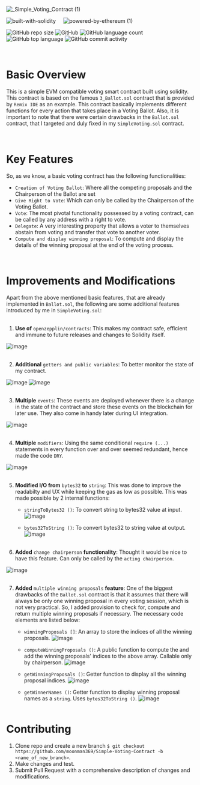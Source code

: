 ![_Simple_Voting_Contract (1)](https://user-images.githubusercontent.com/100613640/166903388-d273b1e4-7874-4312-87a7-062d20a27e82.png)



![built-with-solidity](https://user-images.githubusercontent.com/100613640/167150935-9bf44561-6804-4425-83cb-f4f4f07624cc.svg) &nbsp;&nbsp;&nbsp;
![powered-by-ethereum (1)](https://user-images.githubusercontent.com/100613640/167155120-83cbd78a-d99d-47e5-98f9-89b320fd2be6.svg)<br>

<!--![Built With](https://img.shields.io/badge/built%20with-SOLIDITY-blueviolet)
![Powered By](https://img.shields.io/badge/powered%20by-ETHEREUM-yellow)-->
![GitHub repo size](https://img.shields.io/github/repo-size/moonman369/Simple-Voting-contract)
![GitHub](https://img.shields.io/github/license/moonman369/Simple-Voting-Contract)
![GitHub language count](https://img.shields.io/github/languages/count/moonman369/Simple-Voting-Contract)
![GitHub top language](https://img.shields.io/github/languages/top/moonman369/Simple-Voting-Contract)
![GitHub commit activity](https://img.shields.io/github/commit-activity/m/moonman369/Simple-Voting-Contract)

<br>

# Basic Overview

This is a simple EVM compatible voting smart contract built using solidity. This contract is based on the famous `3_Ballot.sol` contract that is provided by  `Remix IDE` as an example.
This contract basically implements different functions for every action that takes place in a Voting Ballot. Also, it is important to note that there were certain drawbacks in the `Ballot.sol` contract, that I targeted and duly fixed in my `SimpleVoting.sol` contract.

<br>

# Key Features

So, as we know, a basic voting contract has the following functionalities:
* `Creation of Voting Ballot`: Where all the competing proposals and the Chairperson of the Ballot are set
* `Give Right to Vote`: Which can only be called by the Chairperson of the Voting Ballot.
* `Vote`: The most pivotal functionality possessed by a voting contract, can be called by any address with a right to vote.
* `Delegate`: A very interesting property that allows a voter to themselves abstain from voting and transfer that vote to another voter.
* `Compute and display winning proposal`: To compute and display the details of the winning proposal at the end of the voting process.


<br>

# Improvements and Modifications

Apart from the above mentioned basic features, that are already implemented in `Ballot.sol`, the following are some additional features introduced by me in `SimpleVoting.sol`: <br><br>
1. **Use of** `openzepplin/contracts`: This makes my contract safe, efficient and immune to future releases and changes to Solidity itself.

![image](https://user-images.githubusercontent.com/100613640/166983183-42c9a9d7-3546-4da8-b339-922384e3b9e9.png)<br><br>

2. **Additional** `getters and public variables`: To better monitor the state of my contract.

![image](https://user-images.githubusercontent.com/100613640/166983407-c6316725-963e-4677-99d4-e2f58cbf3632.png)
![image](https://user-images.githubusercontent.com/100613640/166983541-3bf810cb-5256-46c9-b365-dbfe5d9f0418.png)<br><br>

3. **Multiple** `events`: These events are deployed whenever there is a change in the state of the contract and store these events on the blockchain for later use. They also come in handy later during UI integration.   

![image](https://user-images.githubusercontent.com/100613640/166983953-6392597f-4747-48b7-8bc6-9a77347a6c80.png)<br><br>

4. **Multiple** `modifiers`: Using the same conditional `require (...)` statements in every function over and over seemed redundant, hence made the code `DRY`.

![image](https://user-images.githubusercontent.com/100613640/166987989-1d6acdc1-fa92-42ef-9325-a378c9077503.png)
<br><br>

5. **Modified I/O from** `bytes32` **to** `string`: This was done to improve the readabilty and UX while keeping the gas as low as possible. This was made possible by      2 internal functions:
    * `stringToBytes32 ()`: To convert string to bytes32 value at input.
    ![image](https://user-images.githubusercontent.com/100613640/166984784-b6ae5b2e-745a-4b69-b1d4-037cf9e4accd.png)<br>

    * `bytes32ToString ()`: To convert bytes32 to string value at output.
    ![image](https://user-images.githubusercontent.com/100613640/166984903-9c1d9d2c-a330-46c6-a0c3-19e56c835985.png)<br><br>

6. **Added** `change chairperson` **functionality**: Thought it would be nice to have this feature. Can only be called by the `acting chairperson`.

![image](https://user-images.githubusercontent.com/100613640/166985808-6fad9473-32ef-4a5d-8500-96cdad15885c.png)<br><br>

7. **Added** `multiple winning proposals` **feature**: One of the biggest drawbacks of the `Ballot.sol` contract is that it assumes that there will always be only one winning proposal in every voting session, which is not very practical. So, I added provision to check for, compute and return multiple winning proposals if necessary. The necessary code elements are listed below:
    * `winningProposals []`: An array to store the indices of all the winning proposals.
    ![image](https://user-images.githubusercontent.com/100613640/166986142-b2848b1a-790e-4f56-aff1-0de20ec183e1.png)<br>

    * `computeWinningProposals ()`: A public function to compute the and add the winning proposals' indices to the above array. Callable only by chairperson.
    ![image](https://user-images.githubusercontent.com/100613640/166986536-63656cbf-48cd-4740-8e5e-976cb44ae1c1.png)<br>

    * `getWinningProposals ()`: Getter function to display all the winning proposal indices.
    ![image](https://user-images.githubusercontent.com/100613640/166986903-8033bfc9-d449-41f8-bb91-609c4d801945.png)<br>

    * `getWinnerNames ()`: Getter function to display winning proposal names as a `string`. Uses `bytes32ToString ()`.
    ![image](https://user-images.githubusercontent.com/100613640/167020502-d8e703fb-2712-45c2-8b6b-c0fb8c00041d.png)<br><br>

# Contributing
1. Clone repo and create a new branch `$ git checkout https://github.com/moonman369/Simple-Voting-Contract -b <name_of_new_branch>`.
2. Make changes and test.
3. Submit Pull Request with a comprehensive description of changes and modifications.
